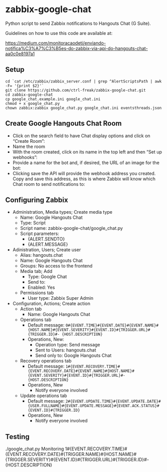 # zabbix-google-chat
Python script to send Zabbix notifications to Hangouts Chat (G Suite).

Guidelines on how to use this code are available at:

https://medium.com/monitoracaodeti/enviando-notifica%C3%A7%C3%B5es-do-zabbix-via-api-do-hangouts-chat-aa0c0e8197a1

## Setup

    cd `cat /etc/zabbix/zabbix_server.conf | grep ^AlertScriptsPath | awk -F= '{print $2}'`
    git clone https://github.com/ctrl-freak/zabbix-google-chat.git
    cd zabbix-google-chat
    cp google_chat.example.ini google_chat.ini
    chmod + x google_chat.py
    chown zabbix:zabbix google_chat.py google_chat.ini eventsthreads.json

## Create Google Hangouts Chat Room

- Click on the search field to have Chat display options and click on “Create Room”:
- Name the room
- With the room created, click on its name in the top left and then “Set up webhooks”:
- Provide a name for the bot and, if desired, the URL of an image for the bot:
- Clicking save the API will provide the webhook address you created. Copy and save this address, as this is where Zabbix will know which Chat room to send notifications to:

## Configuring Zabbix

* Administration, Media types; Create media type
  - Name: Google Hangouts Chat
  - Type: Script
  - Script name: zabbix-google-chat/google_chat.py
  - Script parameters:
    - {ALERT.SENDTO}
    - {ALERT.MESSAGE}
* Adinistration, Users; Create user
  - Alias: hangouts.chat
  - Name: Google Hangouts Chat
  - Groups: No access to the frontend
  - Media tab; Add
    - Type: Google Chat
    - Send to: <Webhook Name>
    - Enabled: Yes
  - Permissions tab
    - User type: Zabbix Super Admin
* Configuration, Actions; Create action
  - Action tab
    - Name: Google Hangouts Chat
  - Operations tab
    - Default message: `0#{EVENT.TIME}#{EVENT.DATE}#{EVENT.NAME}#{HOST.NAME}#{EVENT.SEVERITY}#{EVENT.ID}#{TRIGGER.URL}#{TRIGGER.ID}#- {HOST.DESCRIPTION}`
    - Operations, New:
      - Operation type: Send message
      - Sent to Users: hangouts.chat
      - Send only to: Google Hangouts Chat
  - Recovery operations tab
    - Default message: `1#{EVENT.RECOVERY.TIME}#{EVENT.RECOVERY.DATE}#{EVENT.NAME}#{HOST.NAME}#{EVENT.SEVERITY}#{EVENT.ID}#{TRIGGER.URL}#- {HOST.DESCRIPTION}`
    - Operations, New
      - Notify everyone involved
  - Update operations tab
    - Default message: `2#{EVENT.UPDATE.TIME}#{EVENT.UPDATE.DATE}#{USER.FULLNAME}#{EVENT.UPDATE.MESSAGE}#{EVENT.ACK.STATUS}#{EVENT.ID}#{TRIGGER.ID}`
    - Operations, New
      - Notify everyone involved

## Testing

./google_chat.py Monitoring 1#{EVENT.RECOVERY.TIME}#{EVENT.RECOVERY.DATE}#{TRIGGER.NAME}#{HOST.NAME}#{TRIGGER.SEVERITY}#{EVENT.ID}#{TRIGGER.URL}#{TRIGGER.ID}#- {HOST.DESCRIPTION}
